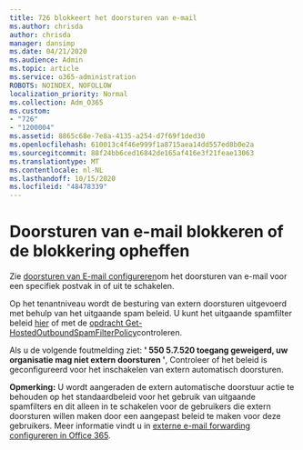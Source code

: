 ```yaml
---
title: 726 blokkeert het doorsturen van e-mail
ms.author: chrisda
author: chrisda
manager: dansimp
ms.date: 04/21/2020
ms.audience: Admin
ms.topic: article
ms.service: o365-administration
ROBOTS: NOINDEX, NOFOLLOW
localization_priority: Normal
ms.collection: Adm_O365
ms.custom:
- "726"
- "1200004"
ms.assetid: 8865c68e-7e8a-4135-a254-d7f69f1ded30
ms.openlocfilehash: 610013c4f46e999f1a8715aea14dd557ed8b0e2a
ms.sourcegitcommit: 88f24bb6ced16842de165af416e3f21feae13063
ms.translationtype: MT
ms.contentlocale: nl-NL
ms.lasthandoff: 10/15/2020
ms.locfileid: "48478339"
---
```

# <a name="blocking-or-unblocking-email-forwarding"></a>Doorsturen van e-mail blokkeren of de blokkering opheffen

Zie [doorsturen van E-mail configureren](https://docs.microsoft.com/microsoft-365/admin/email/configure-email-forwarding)om het doorsturen van e-mail voor een specifiek postvak in of uit te schakelen.

Op het tenantniveau wordt de besturing van extern doorsturen uitgevoerd met behulp van het uitgaande spam beleid. U kunt het uitgaande spamfilter beleid [hier](https://protection.office.com/antispam) of met de [opdracht Get-HostedOutboundSpamFilterPolicy](https://docs.microsoft.com/powershell/module/exchange/get-hostedoutboundspamfilterpolicy)controleren.

Als u de volgende foutmelding ziet: **' 550 5.7.520 toegang geweigerd, uw organisatie mag niet extern doorsturen '**, Controleer of het beleid is geconfigureerd voor het inschakelen van extern automatisch doorsturen.

**Opmerking:** U wordt aangeraden de extern automatische doorstuur actie te behouden op het standaardbeleid voor het gebruik van uitgaande spamfilters en dit alleen in te schakelen voor de gebruikers die extern doorsturen willen maken door een aangepast beleid te maken voor deze gebruikers. Meer informatie vindt u in [externe e-mail forwarding configureren in Office 365](https://docs.microsoft.com/microsoft-365/security/office-365-security/external-email-forwarding).
